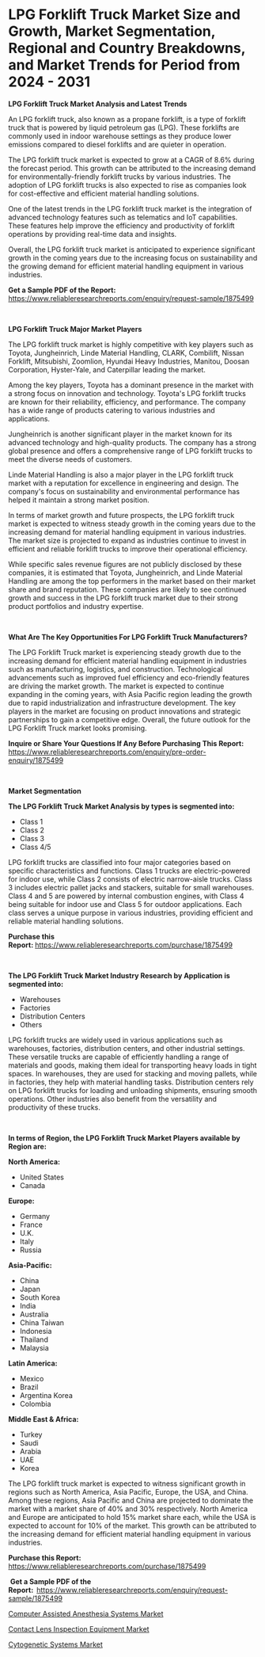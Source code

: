 <p><h1>LPG Forklift Truck Market Size and Growth, Market Segmentation, Regional and Country Breakdowns, and Market Trends for Period from 2024 -  2031</h1></p><p><strong>LPG Forklift Truck Market Analysis and Latest Trends</strong></p>
<p><p>An LPG forklift truck, also known as a propane forklift, is a type of forklift truck that is powered by liquid petroleum gas (LPG). These forklifts are commonly used in indoor warehouse settings as they produce lower emissions compared to diesel forklifts and are quieter in operation.</p><p>The LPG forklift truck market is expected to grow at a CAGR of 8.6% during the forecast period. This growth can be attributed to the increasing demand for environmentally-friendly forklift trucks by various industries. The adoption of LPG forklift trucks is also expected to rise as companies look for cost-effective and efficient material handling solutions.</p><p>One of the latest trends in the LPG forklift truck market is the integration of advanced technology features such as telematics and IoT capabilities. These features help improve the efficiency and productivity of forklift operations by providing real-time data and insights.</p><p>Overall, the LPG forklift truck market is anticipated to experience significant growth in the coming years due to the increasing focus on sustainability and the growing demand for efficient material handling equipment in various industries.</p></p>
<p><strong>Get a Sample PDF of the Report:&nbsp;</strong> <a href="https://www.reliableresearchreports.com/enquiry/request-sample/1875499">https://www.reliableresearchreports.com/enquiry/request-sample/1875499</a></p>
<p>&nbsp;</p>
<p><strong>LPG Forklift Truck Major Market Players</strong></p>
<p><p>The LPG forklift truck market is highly competitive with key players such as Toyota, Jungheinrich, Linde Material Handling, CLARK, Combilift, Nissan Forklift, Mitsubishi, Zoomlion, Hyundai Heavy Industries, Manitou, Doosan Corporation, Hyster-Yale, and Caterpillar leading the market.</p><p>Among the key players, Toyota has a dominant presence in the market with a strong focus on innovation and technology. Toyota's LPG forklift trucks are known for their reliability, efficiency, and performance. The company has a wide range of products catering to various industries and applications.</p><p>Jungheinrich is another significant player in the market known for its advanced technology and high-quality products. The company has a strong global presence and offers a comprehensive range of LPG forklift trucks to meet the diverse needs of customers.</p><p>Linde Material Handling is also a major player in the LPG forklift truck market with a reputation for excellence in engineering and design. The company's focus on sustainability and environmental performance has helped it maintain a strong market position.</p><p>In terms of market growth and future prospects, the LPG forklift truck market is expected to witness steady growth in the coming years due to the increasing demand for material handling equipment in various industries. The market size is projected to expand as industries continue to invest in efficient and reliable forklift trucks to improve their operational efficiency.</p><p>While specific sales revenue figures are not publicly disclosed by these companies, it is estimated that Toyota, Jungheinrich, and Linde Material Handling are among the top performers in the market based on their market share and brand reputation. These companies are likely to see continued growth and success in the LPG forklift truck market due to their strong product portfolios and industry expertise.</p></p>
<p>&nbsp;</p>
<p><strong>What Are The Key Opportunities For LPG Forklift Truck Manufacturers?</strong></p>
<p><p>The LPG Forklift Truck market is experiencing steady growth due to the increasing demand for efficient material handling equipment in industries such as manufacturing, logistics, and construction. Technological advancements such as improved fuel efficiency and eco-friendly features are driving the market growth. The market is expected to continue expanding in the coming years, with Asia Pacific region leading the growth due to rapid industrialization and infrastructure development. The key players in the market are focusing on product innovations and strategic partnerships to gain a competitive edge. Overall, the future outlook for the LPG Forklift Truck market looks promising.</p></p>
<p><strong>Inquire or Share Your Questions If Any Before Purchasing This Report:</strong> <a href="https://www.reliableresearchreports.com/enquiry/pre-order-enquiry/1875499">https://www.reliableresearchreports.com/enquiry/pre-order-enquiry/1875499</a></p>
<p>&nbsp;</p>
<p><strong>Market Segmentation</strong></p>
<p><strong>The LPG Forklift Truck Market Analysis by types is segmented into:</strong></p>
<p><ul><li>Class 1</li><li>Class 2</li><li>Class 3</li><li>Class 4/5</li></ul></p>
<p><p>LPG forklift trucks are classified into four major categories based on specific characteristics and functions. Class 1 trucks are electric-powered for indoor use, while Class 2 consists of electric narrow-aisle trucks. Class 3 includes electric pallet jacks and stackers, suitable for small warehouses. Class 4 and 5 are powered by internal combustion engines, with Class 4 being suitable for indoor use and Class 5 for outdoor applications. Each class serves a unique purpose in various industries, providing efficient and reliable material handling solutions.</p></p>
<p><strong>Purchase this Report:&nbsp;</strong><a href="https://www.reliableresearchreports.com/purchase/1875499">https://www.reliableresearchreports.com/purchase/1875499</a></p>
<p>&nbsp;</p>
<p><strong>The LPG Forklift Truck Market Industry Research by Application is segmented into:</strong></p>
<p><ul><li>Warehouses</li><li>Factories</li><li>Distribution Centers</li><li>Others</li></ul></p>
<p><p>LPG forklift trucks are widely used in various applications such as warehouses, factories, distribution centers, and other industrial settings. These versatile trucks are capable of efficiently handling a range of materials and goods, making them ideal for transporting heavy loads in tight spaces. In warehouses, they are used for stacking and moving pallets, while in factories, they help with material handling tasks. Distribution centers rely on LPG forklift trucks for loading and unloading shipments, ensuring smooth operations. Other industries also benefit from the versatility and productivity of these trucks.</p></p>
<p>&nbsp;</p>
<p><strong>In terms of Region, the LPG Forklift Truck Market Players available by Region are:</strong></p>
<p>
    <p> <strong> North America: </strong>
        <ul>
            <li>United States</li>
            <li>Canada</li>
        </ul>
        </p> 
    <p> <strong> Europe: </strong>
        <ul>
            <li>Germany</li>
            <li>France</li>
            <li>U.K.</li>
            <li>Italy</li>
            <li>Russia</li>
        </ul>
        </p> 
    <p> <strong> Asia-Pacific: </strong>
        <ul>
            <li>China</li>
            <li>Japan</li>
            <li>South Korea</li>
            <li>India</li>
            <li>Australia</li>
            <li>China Taiwan</li>
            <li>Indonesia</li>
            <li>Thailand</li>
            <li>Malaysia</li>
        </ul>
        </p> 
    <p> <strong> Latin America: </strong>
        <ul>
            <li>Mexico</li>
            <li>Brazil</li>
            <li>Argentina Korea</li>
            <li>Colombia</li>
        </ul>
        </p> 
    <p> <strong> Middle East & Africa: </strong>
        <ul>
            <li>Turkey</li>
            <li>Saudi</li>
            <li>Arabia</li>
            <li>UAE</li>
            <li>Korea</li>
        </ul>
    </p>
    </p>
<p><p>The LPG forklift truck market is expected to witness significant growth in regions such as North America, Asia Pacific, Europe, the USA, and China. Among these regions, Asia Pacific and China are projected to dominate the market with a market share of 40% and 30% respectively. North America and Europe are anticipated to hold 15% market share each, while the USA is expected to account for 10% of the market. This growth can be attributed to the increasing demand for efficient material handling equipment in various industries.</p></p>
<p><strong>Purchase this Report: </strong><a href="https://www.reliableresearchreports.com/purchase/1875499">https://www.reliableresearchreports.com/purchase/1875499</a></p>
<p>&nbsp;<strong>Get a Sample PDF of the Report:&nbsp;&nbsp;</strong><a href="https://www.reliableresearchreports.com/enquiry/request-sample/1875499">https://www.reliableresearchreports.com/enquiry/request-sample/1875499</a></p>
<p><strong></strong></p>
<p><p><a href="https://view.publitas.com/reportprime-1/computer-assisted-anesthesia-systems-market-size-share-trends-analysis-report-by-material-by-type-by-end-user-by-region-and-segment-forecasts-2023-2030/">Computer Assisted Anesthesia Systems Market</a></p><p><a href="https://view.publitas.com/reportprime-1/contact-lens-inspection-equipment-market-offers-provide-insightful-data-for-the-time-period-from-2023-to-2030-and-also-provide-analysis-based-on-application-type-and-region/">Contact Lens Inspection Equipment Market</a></p><p><a href="https://view.publitas.com/reportprime-1/cytogenetic-systems-market-size-focuses-on-market-dynamics-in-depth-analysis-and-future-projections-of-its-market-forecasted-for-period-from-2023-to-2030/">Cytogenetic Systems Market</a></p></p>